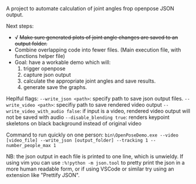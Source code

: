 A project to automate calculation of joint angles frop openpose JSON output. 

Next steps:

  - √ ~~Make sure generated plots of joint angle changes are saved to an output folder.~~
  - Combine overlapping code into fewer files. (Main execution file, with functions helper file)
  - Goal: have a workable demo which will:
      1. trigger openpose
      2. capture json output
      3. calculate the appropriate joint angles and save results.
      4. generate save the graphs.

Heplful flags:
  `--write_json <path>`: specify path to save json output files.
  `--write_video <path>`: specifiy path to save rendered video output
  `--write_video_with_audio false`: if input is a video, rendered video output will not be saved with audio
  `--disable_blending true`: renders keypoint skeletons on black background instead of original video

Command to run quickly on one person:
`bin\OpenPoseDemo.exe --video [video_file] --write_json [output_folder] --tracking 1 --number_people_max 1`

NB: the json output in each file is printed to one line, which is unwieldy.
  If using vim you can use `:%!python -m json.tool` to pretty print the json
  in a more human readable form, or if using VSCode or similar try using an
  extension like "Prettify JSON".

